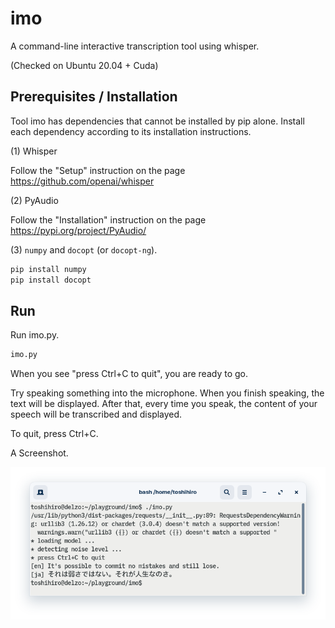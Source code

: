 imo
====

A command-line interactive transcription tool using whisper.

(Checked on Ubuntu 20.04 + Cuda)

## Prerequisites / Installation

Tool imo has dependencies that cannot be installed by pip alone.
Install each dependency according to its installation instructions.

(1) Whisper

Follow the "Setup" instruction on the page https://github.com/openai/whisper

(2) PyAudio

Follow the "Installation" instruction on the page https://pypi.org/project/PyAudio/

(3) `numpy` and `docopt` (or `docopt-ng`).

```sh
pip install numpy
pip install docopt
```

## Run

Run imo.py.

```sh
imo.py
```

When you see "press Ctrl+C to quit", you are ready to go.

Try speaking something into the microphone. When you finish speaking, the text will be displayed. After that, every time you speak, the content of your speech will be transcribed and displayed.

To quit, press Ctrl+C.

A Screenshot.

![](images/run1.png)
